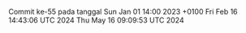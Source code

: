 Commit ke-55 pada tanggal Sun Jan 01 14:00 2023 +0100
Fri Feb 16 14:43:06 UTC 2024
Thu May 16 09:09:53 UTC 2024
